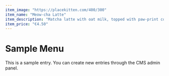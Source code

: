 ```yaml
---
item_image: "https://placekitten.com/400/300"
item_name: "Meow-cha Latte"
item_description: "Matcha latte with oat milk, topped with paw-print cocoa."
item_price: "€4.50"
---
```


# Sample Menu

This is a sample entry. You can create new entries through the CMS admin panel.
